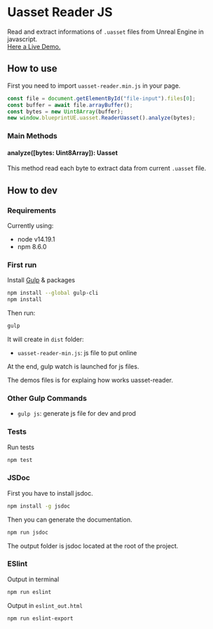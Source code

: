 # Uasset Reader JS
Read and extract informations of `.uasset` files from Unreal Engine in javascript.  
[Here a Live Demo.](https://blueprintue.com/tools/uasset-reader.html)

## How to use
First you need to import `uasset-reader.min.js` in your page.
```js
const file = document.getElementById("file-input").files[0];
const buffer = await file.arrayBuffer();
const bytes = new Uint8Array(buffer);
new window.blueprintUE.uasset.ReaderUasset().analyze(bytes);
```

### Main Methods
#### analyze([bytes: Uint8Array]): Uasset
This method read each byte to extract data from current `.uasset` file.

## How to dev
### Requirements
Currently using:
* node v14.19.1
* npm 8.6.0

### First run
Install [Gulp](https://gulpjs.com/) & packages

```bash
npm install --global gulp-cli
npm install
```

Then run:

```bash
gulp
```

It will create in `dist` folder:
* `uasset-reader-min.js`: js file to put online 

At the end, gulp watch is launched for js files.

The demos files is for explaing how works uasset-reader.

### Other Gulp Commands
* `gulp js`: generate js file for dev and prod

### Tests
Run tests
```bash
npm test
```

### JSDoc
First you have to install jsdoc.
```bash
npm install -g jsdoc
```
Then you can generate the documentation.
```bash
npm run jsdoc
```
The output folder is jsdoc located at the root of the project.

### ESlint
Output in terminal
```bash
npm run eslint
```

Output in `eslint_out.html`
```bash
npm run eslint-export
```
